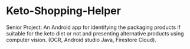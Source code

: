 # Keto-Shopping-Helper
Senior Project: An Android app for identifying  the packaging products if suitable for the keto diet or not and presenting alternative products using computer vision. (OCR, Android studio Java, Firestore Cloud).
